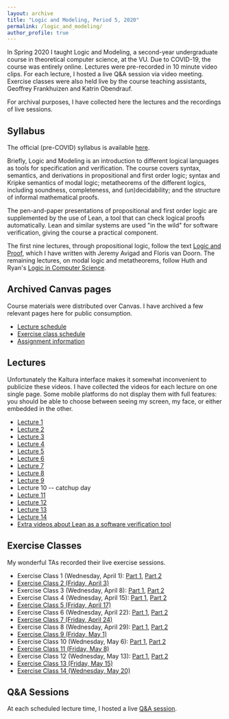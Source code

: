 ```yaml
---
layout: archive
title: "Logic and Modeling, Period 5, 2020"
permalink: /logic_and_modeling/
author_profile: true
---
```


In Spring 2020 I taught Logic and Modeling, a second-year undergraduate course in theoretical computer science, at the VU.
Due to COVID-19, the course was entirely online.
Lectures were pre-recorded in 10 minute video clips.
For each lecture, I hosted a live Q&A session via video meeting.
Exercise classes were also held live by the course teaching assistants, 
Geoffrey Frankhuizen and Katrin Obendrauf.

For archival purposes, I have collected here the lectures and the recordings of live sessions.

## Syllabus

The official (pre-COVID) syllabus is available [here](../files/syllabus.pdf).

Briefly, Logic and Modeling is an introduction to different logical languages
as tools for specification and verification.
The course covers syntax, semantics, and derivations in propositional and first order logic;
syntax and Kripke semantics of modal logic;
metatheorems of the different logics, including soundness, completeness, and (un)decidability;
and the structure of informal mathematical proofs.

The pen-and-paper presentations of propositional and first order logic are supplemented 
by the use of Lean, a tool that can check logical proofs automatically.
Lean and similar systems are used "in the wild" for software verification,
giving the course a practical component. 

The first nine lectures, through propositional logic, follow the text
[Logic and Proof](http://avigad.github.io/logic_and_proof/), which I have written with 
Jeremy Avigad and Floris van Doorn.
The remaining lectures, on modal logic and metatheorems, follow Huth and Ryan's
[Logic in Computer Science](https://www.cs.bham.ac.uk/research/projects/lics/).

## Archived Canvas pages

Course materials were distributed over Canvas. I have archived a few relevant pages here for public consumption.

* [Lecture schedule](lectures)
* [Exercise class schedule](exercises)
* [Assignment information](assignments)

## Lectures

Unfortunately the Kaltura interface makes it somewhat inconvenient to publicize these videos.
I have collected the videos for each lecture on one single page.
Some mobile platforms do not display them with full features: 
you should be able to choose between seeing my screen, my face, or either embedded in the other.

* [Lecture 1](lecture_1)
* [Lecture 2](lecture_2)
* [Lecture 3](lecture_3)
* [Lecture 4](lecture_4)
* [Lecture 5](lecture_5)
* [Lecture 6](lecture_6)
* [Lecture 7](lecture_7)
* [Lecture 8](lecture_8)
* [Lecture 9](lecture_9)
* Lecture 10 -- catchup day
* [Lecture 11](lecture_11)
* [Lecture 12](lecture_12)
* [Lecture 13](lecture_13)
* [Lecture 14](lecture_14)
* [Extra videos about Lean as a software verification tool](lean_extras)

## Exercise Classes

My wonderful TAs recorded their live exercise sessions.

* Exercise Class 1 (Wednesday, April 1): [Part 1](https://youtu.be/QQooeJDTolg), [Part 2](https://youtu.be/KLxqzeJiFe0)
* [Exercise Class 2 (Friday, April 3)](friday_exercises.html#class2)
* Exercise Class 3 (Wednesday, April 8): [Part 1](https://youtu.be/X06L_s5CdQw), [Part 2](https://youtu.be/DU3B6n7B_M4)
* Exercise Class 4 (Wednesday, April 15): [Part 1](https://youtu.be/CDGmDe0OdG4), [Part 2](https://youtu.be/53sj9TAWnNo)
* [Exercise Class 5 (Friday, April 17)](friday_exercises.html#class5)
* Exercise Class 6 (Wednesday, April 22): [Part 1](https://youtu.be/NWoh2NTQsgQ), [Part 2](https://youtu.be/Yg6pTlg4HuA)
* [Exercise Class 7 (Friday, April 24)](friday_exercises.html#class7)
* Exercise Class 8 (Wednesday, April 29): [Part 1](https://youtu.be/slcU6fRo7wA), [Part 2](https://youtu.be/y1QOpTpK9iI)
* [Exercise Class 9 (Friday, May 1)](friday_exercises.html#class9)
* Exercise Class 10 (Wednesday, May 6): [Part 1](https://youtu.be/zT38z5q_vyg), [Part 2](https://youtu.be/dDLeX5YRWoM)
* [Exercise Class 11 (Friday, May 8)](friday_exercises.html#class11)
* Exercise Class 12 (Wednesday, May 13): [Part 1](https://youtu.be/V4J0BuKPDVg), [Part 2](https://youtu.be/q2KskrYdeKA)
* [Exercise Class 13 (Friday, May 15)](friday_exercises.html#class13)
* [Exercise Class 14 (Wednesday, May 20)](friday_exercises.html#class14)

## Q&A Sessions

At each scheduled lecture time, I hosted a live [Q&A session](qa.html). 